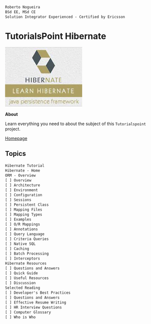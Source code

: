 ```
Roberto Nogueira  
BSd EE, MSd CE
Solution Integrator Experienced - Certified by Ericsson
```
# TutorialsPoint Hibernate

![tutorialspoint image](images/tutorialspoint.png)

**About**

Learn everything you need to about the subject of this `Tutorialspoint` project.

[Homepage](https://www.tutorialspoint.com/hibernate/index.htm)

## Topics
```
Hibernate Tutorial
Hibernate - Home
ORM - Overview
[ ] Overview
[ ] Architecture
[ ] Environment
[ ] Configuration
[ ] Sessions
[ ] Persistent Class
[ ] Mapping Files
[ ] Mapping Types
[ ] Examples
[ ] O/R Mappings
[ ] Annotations
[ ] Query Language
[ ] Criteria Queries
[ ] Native SQL
[ ] Caching
[ ] Batch Processing
[ ] Interceptors
Hibernate Resources
[ ] Questions and Answers
[ ] Quick Guide
[ ] Useful Resources
[ ] Discussion
Selected Reading
[ ] Developer's Best Practices
[ ] Questions and Answers
[ ] Effective Resume Writing
[ ] HR Interview Questions
[ ] Computer Glossary
[ ] Who is Who
```
